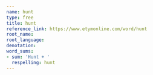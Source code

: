```yaml
---
name: hunt
type: free
title: hunt
reference_link: https://www.etymonline.com/word/hunt
root_name: 
root_language: 
denotation: 
word_sums:
- sum: 'Hunt + '
  respelling: hunt
---
```

